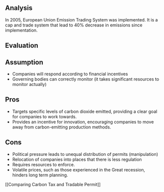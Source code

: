## Analysis
In 2005, European Union Emission Trading System was implemented. It is a cap and trade system that lead to 40% decrease in emissions since implementation.
## Evaluation
## Assumption
* Companies will respond according to financial incentives 
* Governing bodies can correctly monitor (it takes significant resources to monitor actually)
## Pros
* Targets specific levels of carbon dioxide emitted, providing a clear goal for companies to work towards.
* Provides an incentive for innovation, encouraging companies to move away from carbon-emitting production methods.
## Cons
- Political pressure leads to unequal distribution of permits (manipulation)
- Relocation of companies into places that there is less regulation
- Requires resources to enforce.
- Volatile prices, such as those experienced in the Great recession, hinders long term planning.

[[Comparing Carbon Tax and Tradable Permit]]